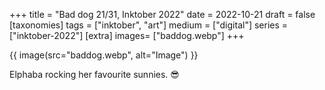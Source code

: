 +++
title = "Bad dog 21/31, Inktober 2022"
date = 2022-10-21
draft =  false
[taxonomies]
tags = ["inktober", "art"]
medium = ["digital"]
series = ["inktober-2022"]
[extra]
images= ["baddog.webp"]
+++

{{ image(src="baddog.webp", alt="Image") }}

Elphaba rocking her favourite sunnies. 😎
